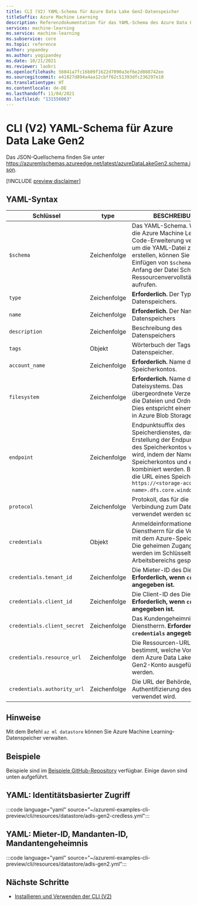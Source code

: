 ```yaml
---
title: CLI (V2) YAML-Schema für Azure Data Lake Gen2-Datenspeicher
titleSuffix: Azure Machine Learning
description: Referenzdokumentation für das YAML-Schema des Azure Data Lake Gen2-Datenspeichers der CLI (V2).
services: machine-learning
ms.service: machine-learning
ms.subservice: core
ms.topic: reference
author: ynpandey
ms.author: yogipandey
ms.date: 10/21/2021
ms.reviewer: laobri
ms.openlocfilehash: 56041a7fc16b09f1622d7090a3ef6e2d088742ee
ms.sourcegitcommit: e41827d894a4aa12cbff62c51393dfc236297e10
ms.translationtype: HT
ms.contentlocale: de-DE
ms.lasthandoff: 11/04/2021
ms.locfileid: "131556063"
---
```

# <a name="cli-v2-azure-data-lake-gen2-yaml-schema"></a>CLI (V2) YAML-Schema für Azure Data Lake Gen2

Das JSON-Quellschema finden Sie unter https://azuremlschemas.azureedge.net/latest/azureDataLakeGen2.schema.json.

[!INCLUDE [preview disclaimer](../../includes/machine-learning-preview-generic-disclaimer.md)]

## <a name="yaml-syntax"></a>YAML-Syntax

| Schlüssel | type | BESCHREIBUNG | Zulässige Werte | Standardwert |
| --- | ---- | ----------- | -------------- | ------- |
| `$schema` | Zeichenfolge | Das YAML-Schema. Wenn Sie die Azure Machine Learning VS Code-Erweiterung verwenden, um die YAML-Datei zu erstellen, können Sie durch Einfügen von `$schema` am Anfang der Datei Schema- und Ressourcenvervollständigungen aufrufen. | | |
| `type` | Zeichenfolge | **Erforderlich.** Der Typ des Datenspeichers. | `azure_data_lake_gen2` | |
| `name` | Zeichenfolge | **Erforderlich.** Der Name des Datenspeichers | | |
| `description` | Zeichenfolge | Beschreibung des Datenspeichers | | |
| `tags` | Objekt | Wörterbuch der Tags für den Datenspeicher. | | |
| `account_name` | Zeichenfolge | **Erforderlich.** Name des Azure-Speicherkontos. | | |
| `filesystem` | Zeichenfolge | **Erforderlich.** Name des Dateisystems. Das übergeordnete Verzeichnis, das die Dateien und Ordner enthält. Dies entspricht einem Container in Azure Blob Storage. | | |
| `endpoint` | Zeichenfolge | Endpunktsuffix des Speicherdienstes, das zur Erstellung der Endpunkt-URL des Speicherkontos verwendet wird, indem der Name des Speicherkontos und `endpoint` kombiniert werden. Beispiel für die URL eines Speicherkontos: `https://<storage-account-name>.dfs.core.windows.net`. | | `core.windows.net` |
| `protocol` | Zeichenfolge | Protokoll, das für die Verbindung zum Dateisystem verwendet werden soll. | `https`, `abfss` | `https` |
| `credentials` | Objekt | Anmeldeinformationen des Dienstherrn für die Verbindung mit dem Azure-Speicherkonto. Die geheimen Zugangsdaten werden im Schlüsseltresor des Arbeitsbereichs gespeichert. | | |
| `credentials.tenant_id` | Zeichenfolge | Die Mieter-ID des Dienstherrn. **Erforderlich, wenn `credentials` angegeben ist.** | | |
| `credentials.client_id` | Zeichenfolge | Die Client-ID des Dienstherrn. **Erforderlich, wenn `credentials` angegeben ist.** | | |
| `credentials.client_secret` | Zeichenfolge | Das Kundengeheimnis des Dienstherrn. **Erforderlich, wenn `credentials` angegeben ist.** | | |
| `credentials.resource_url` | Zeichenfolge | Die Ressourcen-URL, die bestimmt, welche Vorgänge auf dem Azure Data Lake Storage Gen2-Konto ausgeführt werden. | | `https://storage.azure.com/` |
| `credentials.authority_url` | Zeichenfolge | Die URL der Behörde, die zur Authentifizierung des Benutzers verwendet wird. | | `https://login.microsoftonline.com` |

## <a name="remarks"></a>Hinweise

Mit dem Befehl `az ml datastore` können Sie Azure Machine Learning-Datenspeicher verwalten.

## <a name="examples"></a>Beispiele

Beispiele sind im [Beispiele GitHub-Repository](https://github.com/Azure/azureml-examples/tree/main/cli/resources/datastore) verfügbar. Einige davon sind unten aufgeführt.

## <a name="yaml-identity-based-access"></a>YAML: Identitätsbasierter Zugriff

:::code language="yaml" source="~/azureml-examples-cli-preview/cli/resources/datastore/adls-gen2-credless.yml":::

## <a name="yaml-tenant-id-client-id-client-secret"></a>YAML: Mieter-ID, Mandanten-ID, Mandantengeheimnis

:::code language="yaml" source="~/azureml-examples-cli-preview/cli/resources/datastore/adls-gen2.yml":::

## <a name="next-steps"></a>Nächste Schritte

- [Installieren und Verwenden der CLI (V2)](how-to-configure-cli.md)
